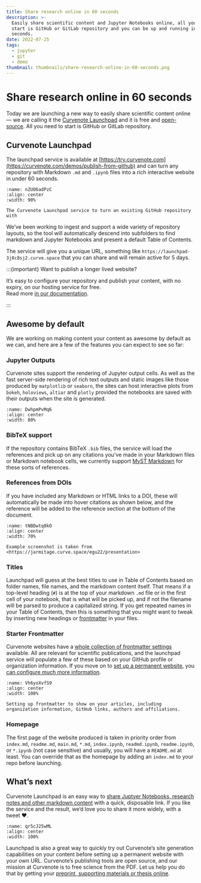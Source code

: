 ```yaml
---
title: Share research online in 60 seconds
description: >-
  Easily share scientific content and Jupyter Notebooks online, all you need to
  start is GitHub or GitLab repository and you can be up and running in 60
  seconds.
date: 2022-07-25
tags:
  - jupyter
  - git
  - demo
thumbnail: thumbnails/share-research-online-in-60-seconds.png
---
```


# Share research online in 60 seconds

Today we are launching a new way to easily share scientific content online — we are calling it the [Curvenote Launchpad](https://curvenote.com/demos/publish-from-github) and it is free and [open-source](https://github.com/curvenote/curvenote). All you need to start is GitHub or GitLab repository.

## Curvenote Launchpad

The launchpad service is available at [https://try.curvenote.com](https://curvenote.com/demos/publish-from-github) and can turn any repository with Markdown `.md` and `.ipynb` files into a rich interactive website in under 60 seconds.

```{figure} images/AVQ2dzLNloEd25Io8NbA-oitnKdqykoo6QDUMWBWP-v1.png
:name: nZUO6adPzC
:align: center
:width: 90%

The Curvenote Launchpad service to turn an existing GitHub repository with
```

We’ve been working to ingest and support a wide variety of repository layouts, so the tool will automatically descend into subfolders to find markdown and Jupyter Notebooks and present a default Table of Contents.

The service will give you a unique URL, something like `https://launchpad-3j8c8sj2.curve.space` that you can share and will remain active for 5 days.

:::{important} Want to publish a longer lived website?

It’s easy to configure your repository and publish your content, with no expiry, on our hosting service for free.\
Read more [in our documentation](https://curvenote.com/docs/web/launchpad).

:::

## Awesome by default

We are working on making content your content as awesome by default as we can, and here are a few of the features you can expect to see so far:

### Jupyter Outputs

Curvenote sites support the rendering of Jupyter output cells. As well as the fast server-side rendering of rich text outputs and static images like those produced by `matplotlib` or `seaborn`, the sites can host interactive plots from `bokeh`, `holoviews`, `altiar` and `plotly` provided the notebooks are saved with their outputs when the site is generated.

```{figure} images/AVQ2dzLNloEd25Io8NbA-TBtZfe20VjEYTaVJ4lmI-v1.png
:name: DwhpmPvMq6
:align: center
:width: 80%
```

### BibTeX support

If the repository contains BibTeX `.bib` files, the service will load the references and pick up on any citations you’ve made in your Markdown files or Markdown notebook cells, we currently support [MyST Markdown](https://mystmd.org) for these sorts of references.

### References from DOIs

If you have included any Markdown or HTML links to a DOI, these will automatically be made into hover citations as shown below, and the reference will be added to the reference section at the bottom of the document.

```{figure} images/AVQ2dzLNloEd25Io8NbA-PL1fwl8JPOlyP8daVjbK-v1.png
:name: tNBDwtq0kO
:align: center
:width: 70%

Example screenshot is taken from <https://jarmitage.curve.space/egu22/presentation>
```

### Titles

Launchpad will guess at the best titles to use in Table of Contents based on folder names, file names, and the markdown content itself. That means if a top-level heading (`#`) is at the top of your markdown `.md` file or in the first cell of your notebook, that is what will be picked up, and if not the filename will be parsed to produce a capitalized string. If you get repeated names in your Table of Contents, then this is something that you might want to tweak by inserting new headings or [frontmatter](https://curvenote.com/docs/web/frontmatter) in your files.

### Starter Frontmatter

Curvenote websites have a [whole collection of frontmatter settings](https://curvenote.com/docs/web/frontmatter) available. All are relevant for scientific publications, and the launchpad service will populate a few of these based on your GitHub profile or organization information. If you move on to [set up a permanent website](https://curvenote.com/docs/web/launchpad), you [can configure much more information](https://curvenote.com/docs/web/frontmatter).

```{figure} images/AVQ2dzLNloEd25Io8NbA-MVOQ7qqh0kdTiBCjn2YM-v1.png
:name: Vh6yoXvfS9
:align: center
:width: 100%

Setting up frontmatter to show on your articles, including organization information, GitHub links, authors and affiliations.
```

### Homepage

The first page of the website produced is taken in priority order from `index.md`, `readme.md`, `main.md`, `*.md`, `index.ipynb`, `readmd.ipynb`, `readme.ipynb`, or `*.ipynb` (not case sensitive) and usually, you will have a `README.md` at least. You can override that as the homepage by adding an `index.md` to your repo before launching.

## What’s next

Curvenote Launchpad is an easy way to [share Juptyer Notebooks, research notes and other markdown content](https://curvenote.com/demos/publish-from-github) with a quick, disposable link. If you like the service and the result, we’d love you to share it more widely, with a tweet ❤️.

```{figure} images/AVQ2dzLNloEd25Io8NbA-YiV3owCpWrvhRxpbPDEb-v1.png
:name: qr5cJ25wML
:align: center
:width: 100%
```

Launchpad is also a great way to quickly try out Curvenote’s site generation capabilities on your content before setting up a permanent website with your own URL. Curvenote’s publishing tools are open source, and our mission at Curvenote is to free science from the PDF. Let us help you do that by getting your [preprint, supporting materials or thesis online](https://curvenote.com/docs/web).
